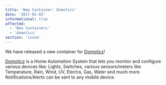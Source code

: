 ```yaml
---
title: 'New Container: Domoticz'
date: '2017-01-03'
informational: true
affected:
  - 'New Containers'
  - 'domoticz'
section: 'issue'
---
```

We have released a new container for [Domoticz](https://github.com/linuxserver/docker-domoticz)!

[Domoticz](https://www.domoticz.com) is a Home Automation System that lets you monitor and configure various devices like: Lights, Switches, various sensors/meters like Temperature, Rain, Wind, UV, Electra, Gas, Water and much more. Notifications/Alerts can be sent to any mobile device.